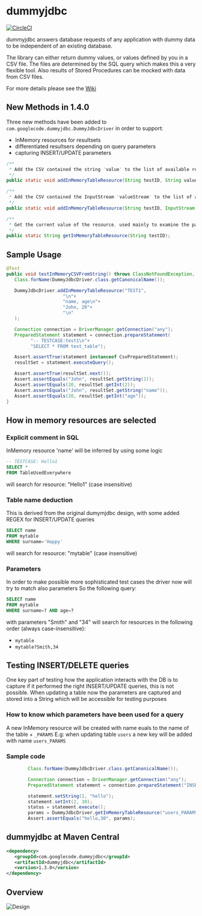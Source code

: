 # dummyjdbc 
[![CircleCI](https://circleci.com/gh/kaiwinter/dummyjdbc.svg?style=svg)](https://circleci.com/gh/kaiwinter/dummyjdbc)

dummyjdbc answers database requests of any application with dummy data to be independent of an existing database.

The library can either return dummy values, or values defined by you in a CSV file. The files are determined by the SQL query which makes this a very flexible tool. Also results of Stored Procedures can be mocked with data from CSV files.

For more details please see the [Wiki](https://github.com/kaiwinter/dummyjdbc/wiki)

## New Methods in 1.4.0
Three new methods have been added to `com.googlecode.dummyjdbc.DummyJdbcDriver` in order to support:
* InMemory resources for resultsets
* differentiated resultsers depending on query parameters
* capturing INSERT/UPDATE parameters

```Java
/**
 * Add the CSV contained the string 'value' to the list of available resultsets
 */
public static void addInMemoryTableResource(String testID, String value);

/**
 * Add the CSV contained the InputStream 'valueStream' to the list of available resultsets
 */
public static void addInMemoryTableResource(String testID, InputStream valueStream);

/**
 * Get the current value of the resource, used mainly to examine the parameters used for INSERT/UPDATE queries
 */
public static String getInMemoryTableResource(String testID);
```

## Sample Usage
```java
@Test
public void testInMemoryCSVFromString() throws ClassNotFoundException, URISyntaxException, SQLException {
   Class.forName(DummyJdbcDriver.class.getCanonicalName());

   DummyJdbcDriver.addInMemoryTableResource("TEST1", 
                     "\n"+
                     "name, age\n"+
                     "John, 20"+
                     "\n"
   );

   Connection connection = DriverManager.getConnection("any");
   PreparedStatement statement = connection.prepareStatement(
         "-- TESTCASE:test1\n"+
         "SELECT * FROM test_table");

   Assert.assertTrue(statement instanceof CsvPreparedStatement);
   resultSet = statement.executeQuery();

   Assert.assertTrue(resultSet.next());
   Assert.assertEquals("John", resultSet.getString(1));
   Assert.assertEquals(20, resultSet.getInt(2));
   Assert.assertEquals("John", resultSet.getString("name"));
   Assert.assertEquals(20, resultSet.getInt("age"));
}
```

## How in memory resources are selected

### Explicit comment in SQL
InMemory resource 'name' will be inferred by using some logic

```SQL
-- TESTCASE: Hello1
SELECT *
FROM TableUsedEverywhere
```
will search for resource: "Hello1" (case insensitive)

### Table name deduction
This is derived from the original dumymjdbc design, with some added REGEX for INSERT/UPDATE queries

```SQL
SELECT name
FROM mytable
WHERE surname='Happy'
```
will search for resource: "mytable" (case insensitive)

### Parameters
In order to make possible more sophisticated test cases the driver now will try to match also parameters
So the following query:
```SQL
SELECT name
FROM mytable
WHERE surname=? AND age=?
```
with parameters "Smith" and "34" will search for resources in the following order (always case-insensitive):
* `mytable`
* `mytable?Smith,34`

## Testing INSERT/DELETE queries
One key part of testing how the application interacts with the DB is to capture if it performed the right INSERT/UPDATE queries, this is not possible.
When updating a table now the parameters are captured and stored into a String which will be accessible for testing purposes

### How to know which parameters have been used for a query
A new InMemory resource will be created with name euals to the name of the table + `_PARAMS`
E.g: when updating table `users` a new key will be added with name `users_PARAMS`

### Sample code

```java
        Class.forName(DummyJdbcDriver.class.getCanonicalName());

        Connection connection = DriverManager.getConnection("any");
        PreparedStatement statement = connection.prepareStatement("INSERT INTO users (name,age) VALUES (?,?) ");

        statement.setString(1, "hello");
        statement.setInt(2, 30);
        status = statement.execute();
        params = DummyJdbcDriver.getInMemoryTableResource("users_PARAMS");
        Assert.assertEquals("hello,30", params);
```


## dummyjdbc at Maven Central
```xml
<dependency>
   <groupId>com.googlecode.dummyjdbc</groupId>
   <artifactId>dummyjdbc</artifactId>
   <version>1.3.0</version>
</dependency>
```

## Overview

![Design](https://raw.githubusercontent.com/wiki/kaiwinter/dummyjdbc/images/dummyjdbc-design.png)

